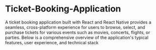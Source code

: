 # Ticket-Booking-Application
A ticket booking application built with React and React Native provides a seamless, cross-platform experience for users to browse, select, and purchase tickets for various events such as movies, concerts, flights, or parties. Below is a comprehensive overview of the application's typical features, user experience, and technical stack
